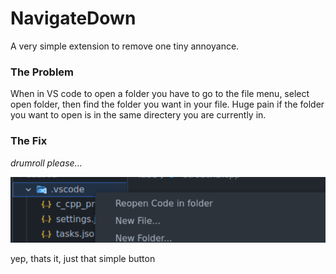 # NavigateDown

A very simple extension to remove one tiny annoyance.

### The Problem

When in VS code to open a folder you have to go to the file menu, select open folder, then find the folder you want in your file. Huge pain if the folder you want to open is in the same directery you are currently in.

### The Fix

*drumroll please...*

![context menu img](https://github.com/ArcticWarmth/navigate-down/blob/60194c7af1718700aea815a14070d5060f0ce6db/img/demo.png)

yep, thats it, just that simple button
